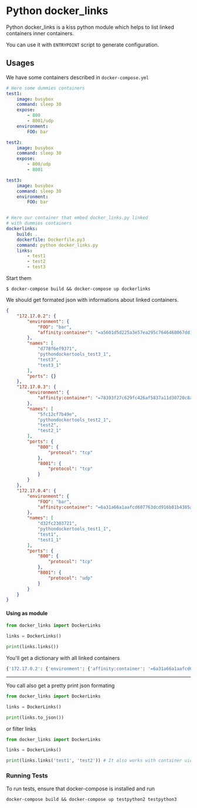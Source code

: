 # Python docker_links

Python docker_links is a kiss python module which helps to list
linked containers inner containers.

You can use it with `ENTRYPOINT` script to generate configuration.


## Usages

We have some containers described in `docker-compose.yml`

```yaml
# Here some dummies containers
test1:
    image: busybox
    command: sleep 30
    expose:
        - 800
        - 8001/udp
    environment:
        FOO: bar

test2:
    image: busybox
    command: sleep 30
    expose:
        - 800/udp
        - 8001

test3:
    image: busybox
    command: sleep 30
    environment:
        FOO: bar


# Here our container that embed docker_links.py linked
# with dummies containers
dockerlinks:
    build: .
    dockerfile: Dockerfile.py3
    command: python docker_links.py
    links:
        - test1
        - test2
        - test3
```

Start them

```shell
$ docker-compose build && docker-compose up dockerlinks
```

We should get formated json with informations about linked containers.

```json
{
    "172.17.0.2": {
        "environment": {
            "FOO": "bar",
            "affinity:container": "=a5601d5d225a3e57ea295c7646468067dd1859d4b2ee4574b5bf5542ed372e59"
        },
        "names": [
            "d778f6ef9371",
            "pythondockertools_test3_1",
            "test3",
            "test3_1"
        ],
        "ports": {}
    },
    "172.17.0.3": {
        "environment": {
            "affinity:container": "=78393f27c629fc426af5837a11d30720c8af7a5e029eb173b394f207e7e4701c"
        },
        "names": [
            "5fc12cf7b49e",
            "pythondockertools_test2_1",
            "test2",
            "test2_1"
        ],
        "ports": {
            "800": {
                "protocol": "tcp"
            },
            "8001": {
                "protocol": "tcp"
            }
        }
    },
    "172.17.0.4": {
        "environment": {
            "FOO": "bar",
            "affinity:container": "=6a31a66a1aafcd607763dcd916b81b4385a3baf4354c044345255c3eb0bce925"
        },
        "names": [
            "d32fc2303721",
            "pythondockertools_test1_1",
            "test1",
            "test1_1"
        ],
        "ports": {
            "800": {
                "protocol": "tcp"
            },
            "8001": {
                "protocol": "udp"
            }
        }
    }
}
```

#### Using as module

```python
from docker_links import DockerLinks

links = DockerLinks()

print(links.links())
```
You'll get a dictionary with all linked containers
```python
{'172.17.0.2': {'environment': {'affinity:container': '=6a31a66a1aafcd607763dcd916b81b4385a3baf4354c044345255c3eb0bce925', 'FOO': 'bar'}, 'ports': {'800': {'protocol': 'tcp'}, '8001': {'protocol': 'udp'}}, 'names': ['d32fc2303721', 'pythondockertools_test1_1', 'test1', 'test1_1']}, '172.17.0.3': {'environment': {'affinity:container': '=78393f27c629fc426af5837a11d30720c8af7a5e029eb173b394f207e7e4701c'}, 'ports': {'800': {'protocol': 'tcp'}, '8001': {'protocol': 'tcp'}}, 'names': ['5fc12cf7b49e', 'pythondockertools_test2_1', 'test2', 'test2_1']}, '172.17.0.5': {'environment': {'affinity:container': '=a5601d5d225a3e57ea295c7646468067dd1859d4b2ee4574b5bf5542ed372e59', 'FOO': 'bar'}, 'ports': {}, 'names': ['d778f6ef9371', 'pythondockertools_test3_1', 'test3', 'test3_1']}}

```

---
You call also get a pretty print json formating

```python
from docker_links import DockerLinks

links = DockerLinks()

print(links.to_json())
```

or filter links

```python
from docker_links import DockerLinks

links = DockerLinks()

print(links.links('test1', 'test2')) # It also works with container uid
```


### Running Tests

To run tests, ensure that docker-compose is installed and run

```shell
docker-compose build && docker-compose up testpython2 testpython3
